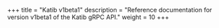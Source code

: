 +++
title = "Katib v1beta1"
description = "Reference documentation for version v1beta1 of the Katib gRPC API."
weight = 10
+++
